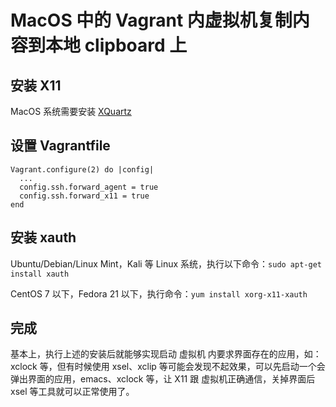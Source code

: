 # MacOS 中的 Vagrant 内虚拟机复制内容到本地 clipboard 上

## 安装 X11

MacOS 系统需要安装 [XQuartz][1]

## 设置 Vagrantfile

```vagrantfile
Vagrant.configure(2) do |config|
  ...
  config.ssh.forward_agent = true
  config.ssh.forward_x11 = true
end
```

## 安装 xauth

Ubuntu/Debian/Linux Mint，Kali 等 Linux 系统，执行以下命令：`sudo apt-get install xauth`

CentOS 7 以下，Fedora 21 以下，执行命令：`yum install xorg-x11-xauth`

## 完成

基本上，执行上述的安装后就能够实现启动 虚拟机 内要求界面存在的应用，如：xclock 等，但有时候使用 xsel、xclip 等可能会发现不起效果，可以先启动一个会弹出界面的应用，emacs、xclock 等，让 X11 跟 虚拟机正确通信，关掉界面后 xsel 等工具就可以正常使用了。

[1]:  https://support.apple.com/zh-cn/HT201341